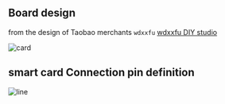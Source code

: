 ## Board design 
from the design of Taobao merchants `wdxxfu` [wdxxfu DIY studio](https://wdxxfu.taobao.com/?spm=a1z10.1-c.0.0.18405ac5XF7P4p)

![card](https://github.com/zysuper/Thinkpad-X1-extreme-EFI/raw/master/screenshot/card.jpg)

## smart card Connection pin definition
![line](https://github.com/zysuper/Thinkpad-X1-extreme-EFI/raw/master/screenshot/line.jpg)